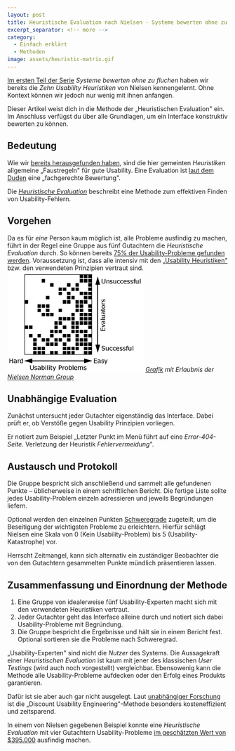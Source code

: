 ```yaml
---
layout: post
title: Heuristische Evaluation nach Nielsen - Systeme bewerten ohne zu fluchen
excerpt_separator: <!-- more -->
category:
  - Einfach erklärt
  - Methoden
image: assets/heuristic-matrix.gif
---
```


[Im ersten Teil der Serie](http://www.usabilityreport.de/usability-heuristiken-nielsen) _Systeme bewerten ohne zu fluchen_ haben wir bereits die _Zehn Usability Heuristiken_ von Nielsen kennengelernt. Ohne Kontext können wir jedoch nur wenig mit ihnen anfangen.

Dieser Artikel weist dich in die Methode der „Heuristischen Evaluation" ein. Im Anschluss verfügst du über alle Grundlagen, um ein Interface konstruktiv bewerten zu können. <!-- more -->

## Bedeutung

Wie wir [bereits herausgefunden haben](http://www.usabilityreport.de/usability-heuristiken-nielsen), sind die hier gemeinten _Heuristiken_ allgemeine „Faustregeln" für gute Usability. Eine Evaluation ist [laut dem Duden](http://www.duden.de/rechtschreibung/Evaluation) eine „fachgerechte Bewertung".

Die [_Heuristische Evaluation_](https://www.nngroup.com/articles/how-to-conduct-a-heuristic-evaluation/) beschreibt eine Methode zum effektiven Finden von Usability-Fehlern.

## Vorgehen

Da es für _eine_ Person kaum möglich ist, alle Probleme ausfindig zu machen, führt in der Regel eine Gruppe aus fünf Gutachtern die _Heuristische Evaluation_ durch. So können bereits [75% der Usability-Probleme gefunden werden](https://www.nngroup.com/articles/how-to-conduct-a-heuristic-evaluation/). Voraussetzung ist, dass alle intensiv mit den [„Usability Heuristiken"](http://www.usabilityreport.de/usability-heuristiken-nielsen) bzw. den verwendeten Prinzipien vertraut sind. [![Nielsen Norman Group Licence: All Rights Reserved](/assets/heuristic-matrix.gif)](https://media.nngroup.com/media/editor/2012/10/30/heuristic_matrix.gif) _[Grafik](https://www.nngroup.com/articles/how-to-conduct-a-heuristic-evaluation/) mit Erlaubnis der [Nielsen Norman Group](https://www.nngroup.com)_

## Unabhängige Evaluation

Zunächst untersucht jeder Gutachter eigenständig das Interface. Dabei prüft er, ob Verstöße gegen Usability Prinzipien vorliegen.

Er notiert zum Beispiel „Letzter Punkt im Menü führt auf eine _Error-404-Seite_. Verletzung der Heuristik _Fehlervermeidung_".

## Austausch und Protokoll

Die Gruppe bespricht sich anschließend und sammelt alle gefundenen Punkte – üblicherweise in einem schriftlichen Bericht. Die fertige Liste sollte jedes Usability-Problem einzeln adressieren und jeweils Begründungen liefern.

Optional werden den einzelnen Punkten [Schweregrade](https://www.nngroup.com/articles/how-to-rate-the-severity-of-usability-problems/) zugeteilt, um die Beseitigung der wichtigsten Probleme zu erleichtern. Hierfür schlägt Nielsen eine Skala von 0 (Kein Usability-Problem) bis 5 (Usability-Katastrophe) vor.

Herrscht Zeitmangel, kann sich alternativ ein zuständiger Beobachter die von den Gutachtern gesammelten Punkte mündlich präsentieren lassen.

## Zusammenfassung und Einordnung der Methode

1.  Eine Gruppe von idealerweise fünf Usability-Experten macht sich mit den verwendeten Heuristiken vertraut.
2.  Jeder Gutachter geht das Interface alleine durch und notiert sich dabei Usability-Probleme mit Begründung.
3.  Die Gruppe bespricht die Ergebnisse und hält sie in einem Bericht fest. Optional sortieren sie die Probleme nach Schweregrad.

„Usability-Experten" sind nicht die _Nutzer_ des Systems. Die Aussagekraft einer _Heuristischen Evaluation_ ist kaum mit jener des klassischen _User Testings_ (wird auch noch vorgestellt) vergleichbar. Ebensowenig kann die Methode alle Usability-Probleme aufdecken oder den Erfolg eines Produkts garantieren.

Dafür ist sie aber auch gar nicht ausgelegt. Laut [unabhängiger Forschung](https://www.nngroup.com/articles/how-to-conduct-a-heuristic-evaluation/) ist die „Discount Usability Engineering"-Methode besonders kosteneffizient und zeitsparend.

In einem von Nielsen gegebenen Beispiel konnte eine _Heuristische Evaluation_ mit vier Gutachtern Usability-Probleme [im geschätzten Wert von $395.000](https://www.nngroup.com/articles/how-to-conduct-a-heuristic-evaluation/) ausfindig machen.
